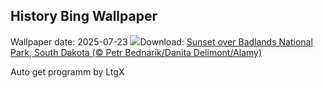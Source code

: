 ## History Bing Wallpaper
Wallpaper date: 2025-07-23
![](https://www.bing.com/th?id=OHR.BadlandsSunset_EN-US5821746223_UHD.jpg&w=1000)Download: [Sunset over Badlands National Park, South Dakota (© Petr Bednarik/Danita Delimont/Alamy)](https://www.bing.com/th?id=OHR.BadlandsSunset_EN-US5821746223_UHD.jpg)

Auto get programm by LtgX
